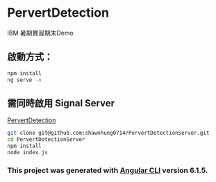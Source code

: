 # PervertDetection

IBM 暑期實習期末Demo

## 啟動方式：

```bash
npm install
ng serve -o
```

## 需同時啟用 Signal Server
[PervertDetection](https://github.com/shawnhung0714/PervertDetectionServer)

```bash
git clone git@github.com:shawnhung0714/PervertDetectionServer.git
cd PervertDetectionServer
npm install
node index.js
```

### This project was generated with [Angular CLI](https://github.com/angular/angular-cli) version 6.1.5.

